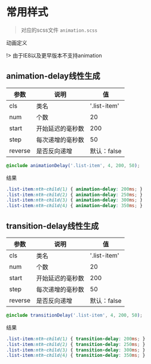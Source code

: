 # 常用样式

> 对应的scss文件 `animation.scss`

动画定义

!> 由于IE8以及更早版本不支持animation

## animation-delay线性生成

| 参数 | 说明 | 值 |
| --- | --- | -- |
| cls | 类名 | '.list-item' |
| num | 个数 |  20 |
| start | 开始延迟的毫秒数 | 200 |
| step | 每次递增的毫秒数 | 50 | 
| reverse | 是否反向递增 | 默认：false |

```scss
@include animationDelay('.list-item', 4, 200, 50);
```
结果
```css
.list-item:nth-child(1) { animation-delay: 200ms; }
.list-item:nth-child(2) { animation-delay: 250ms; }
.list-item:nth-child(3) { animation-delay: 300ms; }
.list-item:nth-child(4) { animation-delay: 350ms; }
```

## transition-delay线性生成

| 参数 | 说明 | 值 |
| --- | --- | -- |
| cls | 类名 | '.list-item' |
| num | 个数 |  20 |
| start | 开始延迟的毫秒数 | 200 |
| step | 每次递增的毫秒数 | 50 | 
| reverse | 是否反向递增 | 默认：false |

```scss
@include transitionDelay('.list-item', 4, 200, 50);
```
结果
```css
.list-item:nth-child(1) { transition-delay: 200ms; }
.list-item:nth-child(2) { transition-delay: 250ms; }
.list-item:nth-child(3) { transition-delay: 300ms; }
.list-item:nth-child(4) { transition-delay: 350ms; }
```